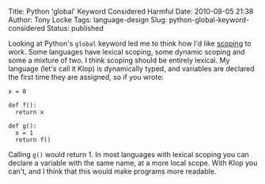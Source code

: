 Title: Python 'global' Keyword Considered Harmful
Date: 2010-08-05 21:38
Author: Tony Locke
Tags: language-design
Slug: python-global-keyword-considered
Status: published

Looking at Python's `global` keyword led me to think how I'd like [scoping](http://en.wikipedia.org/wiki/Scope_(programming)) to work. Some languages have lexical scoping, some dynamic scoping and some a mixture of two. I think scoping should be entirely lexical. My language (let's call it Klop) is dynamically typed, and variables are declared the first time they are assigned, so if you wrote:

<div>

    x = 0

    def f():
      return x

    def g():
      x = 1
      return f()

Calling `g()` would return 1. In most languages with lexical scoping you can declare a variable with the same name, at a more local scope. With Klop you can't, and I think that this would make programs more readable.

</div>
